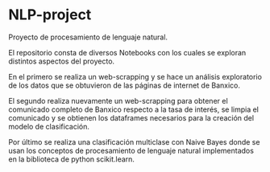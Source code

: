 # NLP-project
Proyecto de procesamiento de lenguaje natural.

El repositorio consta de diversos Notebooks con los cuales se exploran distintos aspectos del proyecto.

En el primero se realiza un web-scrapping y se hace un análisis exploratorio de los datos que se obtuvieron de las páginas de internet de Banxico.

El segundo realiza nuevamente un web-scrapping para obtener el comunicado completo de Banxico respecto a la tasa de interés, se limpia el comunicado y se obtienen los dataframes necesarios para la creación del modelo de clasificación.

Por último se realiza una clasificación multiclase con Naive Bayes donde se usan los conceptos de procesamiento de lenguaje natural implementados en la biblioteca de python scikit.learn.
